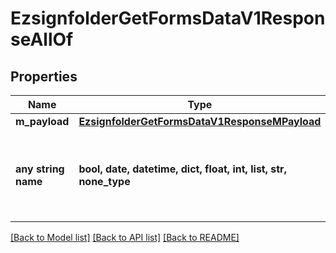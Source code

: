 # EzsignfolderGetFormsDataV1ResponseAllOf


## Properties
Name | Type | Description | Notes
------------ | ------------- | ------------- | -------------
**m_payload** | [**EzsignfolderGetFormsDataV1ResponseMPayload**](EzsignfolderGetFormsDataV1ResponseMPayload.md) |  | 
**any string name** | **bool, date, datetime, dict, float, int, list, str, none_type** | any string name can be used but the value must be the correct type | [optional]

[[Back to Model list]](../README.md#documentation-for-models) [[Back to API list]](../README.md#documentation-for-api-endpoints) [[Back to README]](../README.md)


